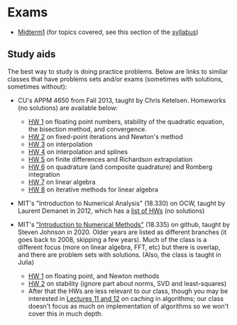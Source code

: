 # Exams

- [Midterm1](Midterm1.pdf) (for topics covered, see this section of the [syllabus](../syllabus.md#midterm-1))


## Study aids
The best way to study is doing practice problems.  Below are links to similar classes that have problems sets and/or exams (sometimes with solutions, sometimes without):


- CU's APPM 4650 from Fall 2013, taught by Chris Ketelsen. Homeworks (no solutions) are available below:
  - [HW 1](https://www.colorado.edu/amath/sites/default/files/attached-files/hmwk1_0.pdf) on floating point numbers, stability of the quadratic equation, the bisection method, and convergence.
  - [HW 2](https://www.colorado.edu/amath/sites/default/files/attached-files/hmwk2_0.pdf) on fixed-point iterations and Newton's method
  - [HW 3](https://www.colorado.edu/amath/sites/default/files/attached-files/hmwk3_0.pdf) on interpolation
  - [HW 4](https://www.colorado.edu/amath/sites/default/files/attached-files/hmwk4_0.pdf) on interpolation and splines
  - [HW 5](https://www.colorado.edu/amath/sites/default/files/attached-files/hmwk5_0.pdf) on finite differences and Richardson extrapolation
  - [HW 6](https://www.colorado.edu/amath/sites/default/files/attached-files/hmwk6_0.pdf) on quadrature (and composite quadrature) and Romberg integration
  - [HW 7](https://www.colorado.edu/amath/sites/default/files/attached-files/hmwk7_0.pdf) on linear algebra
  - [HW 8](https://www.colorado.edu/amath/sites/default/files/attached-files/hmwk8_0.pdf) on iterative methods for linear algebra

- MIT's  "Introduction to Numerical Analysis" (18.330) on OCW, taught by Laurent Demanet in 2012, which has a  [list of HWs](https://ocw.mit.edu/courses/mathematics/18-330-introduction-to-numerical-analysis-spring-2012/assignments/) (no solutions)

- MIT's ["Introduction to Numerical Methods"](https://github.com/mitmath/18335) (18.335) on github, taught by Steven Johnson in 2020. Older years are listed as different branches (it goes back to 2008, skipping a few years). Much of the class is a different focus (more on linear algebra, FFT, etc) but there is overlap, and there are problem sets with solutions. (Also, the class is taught in Julia)
  - [HW 1](https://github.com/mitmath/18335/blob/master/psets/pset1.pdf) on floating point, and Newton methods
  - [HW 2](https://github.com/mitmath/18335/blob/master/psets/pset2.pdf) on stability (ignore part about norms, SVD and least-squares)
  - After that the HWs are less relevant to our class, though you may be interested in [Lectures 11 and 12](https://github.com/mitmath/18335#lecture-11-feb-26) on caching in algorithms; our class doesn't focus as much on implementation of algorithms so we won't cover this in much depth.
